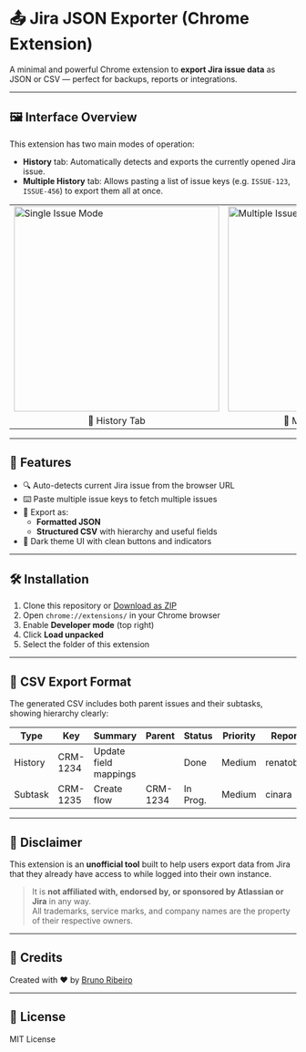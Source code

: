 # 📤 Jira JSON Exporter (Chrome Extension)

A minimal and powerful Chrome extension to **export Jira issue data** as JSON or CSV — perfect for backups, reports or integrations.

---

## 🖼️ Interface Overview

This extension has two main modes of operation:

- **History** tab: Automatically detects and exports the currently opened Jira issue.
- **Multiple History** tab: Allows pasting a list of issue keys (e.g. `ISSUE-123`, `ISSUE-456`) to export them all at once.

<table>
<tr>
<td><img src="./29299702-b0ae-4069-8bfd-9d9f0817f440.png" alt="Single Issue Mode" width="360"/></td>
<td><img src="./f895e35f-3c24-422e-878e-6b314815bf91.png" alt="Multiple Issues Mode" width="360"/></td>
</tr>
<tr>
<td align="center">🔹 History Tab</td>
<td align="center">🔸 Multiple History Tab</td>
</tr>
</table>

---

## 🚀 Features

- 🔍 Auto-detects current Jira issue from the browser URL
- ⌨️ Paste multiple issue keys to fetch multiple issues
- 🧾 Export as:
  - **Formatted JSON**
  - **Structured CSV** with hierarchy and useful fields
- 🎨 Dark theme UI with clean buttons and indicators

---

## 🛠️ Installation

1. Clone this repository or [Download as ZIP](https://github.com/yourusername/jira-json-exporter/archive/refs/heads/main.zip)
2. Open `chrome://extensions/` in your Chrome browser
3. Enable **Developer mode** (top right)
4. Click **Load unpacked**
5. Select the folder of this extension

---

## 📁 CSV Export Format

The generated CSV includes both parent issues and their subtasks, showing hierarchy clearly:

| Type       | Key      | Summary                | Parent     | Status    | Priority | Reporter     |
|------------|----------|------------------------|------------|-----------|----------|--------------|
| History    | CRM-1234 | Update field mappings  |            | Done      | Medium   | renatobassi  |
| Subtask    | CRM-1235 | Create flow            | CRM-1234   | In Prog.  | Medium   | cinara       |

---

## 📎 Disclaimer

This extension is an **unofficial tool** built to help users export data from Jira that they already have access to while logged into their own instance.

> It is **not affiliated with, endorsed by, or sponsored by Atlassian or Jira** in any way.  
> All trademarks, service marks, and company names are the property of their respective owners.

---

## 🙌 Credits

Created with ❤️ by [Bruno Ribeiro](https://github.com/brunoslribeiro)  

---

## 🧪 License

MIT License

